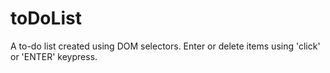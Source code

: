 # toDoList
A to-do list created using DOM selectors. Enter or delete items using 'click' or 'ENTER' keypress.
